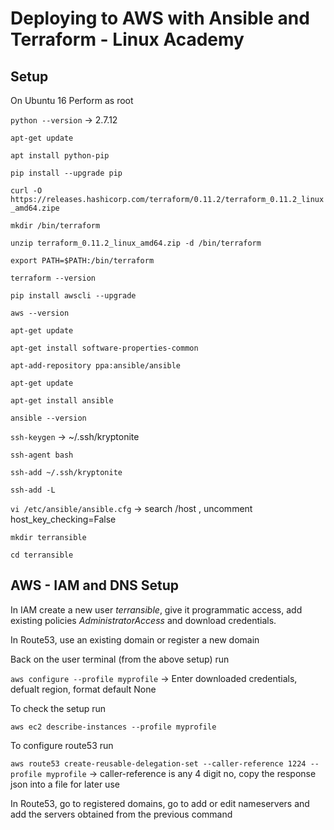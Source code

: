 # Deploying to AWS with Ansible and Terraform - Linux Academy
## Setup 
On Ubuntu 16
Perform as root

`python --version` -> 2.7.12

`apt-get update`

`apt install python-pip`

`pip install --upgrade pip`

`curl -O https://releases.hashicorp.com/terraform/0.11.2/terraform_0.11.2_linux_amd64.zipe`

`mkdir /bin/terraform`

`unzip terraform_0.11.2_linux_amd64.zip -d /bin/terraform`

`export PATH=$PATH:/bin/terraform`

`terraform --version`

`pip install awscli --upgrade`

`aws --version`

`apt-get update`

`apt-get install software-properties-common`

`apt-add-repository ppa:ansible/ansible`

`apt-get update`

`apt-get install ansible`

`ansible --version`

`ssh-keygen` -> ~/.ssh/kryptonite

`ssh-agent bash`

`ssh-add ~/.ssh/kryptonite`

`ssh-add -L`

`vi /etc/ansible/ansible.cfg` -> search /host , uncomment host_key_checking=False

`mkdir terransible`

`cd terransible`

## AWS - IAM and DNS Setup

In IAM create a new user _terransible_, give it programmatic access, add existing policies *AdministratorAccess* and download credentials.

In Route53, use an existing domain or register a new domain

Back on the user terminal (from the above setup) run

`aws configure --profile myprofile` -> Enter downloaded credentials, defualt region, format default None

To check the setup run

`aws ec2 describe-instances --profile myprofile`

To configure route53 run

`aws route53 create-reusable-delegation-set --caller-reference 1224 --profile myprofile` -> caller-reference is any 4 digit no, copy the response json into a file for later use

In Route53, go to registered domains, go to add or edit nameservers and add the servers obtained from the previous command
